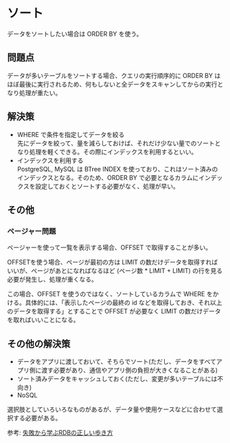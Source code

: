 # ソート
データをソートしたい場合は ORDER BY を使う。

## 問題点
データが多いテーブルをソートする場合、クエリの実行順序的に ORDER BY はほぼ最後に実行されるため、何もしないと全データをスキャンしてからの実行となり処理が重たい。

## 解決策
- WHERE で条件を指定してデータを絞る  
先にデータを絞って、量を減らしておけば、それだけ少ない量でのソートとなり処理を軽くできる。その際にインデックスを利用するといい。
- インデックスを利用する  
PostgreSQL, MySQL は BTree INDEX を使っており、これはソート済みのインデックスとなる。そのため、ORDER BY で必要となるカラムにインデックスを設定しておくとソートする必要がなく、処理が早い。

## その他
### ページャー問題
ページャーを使って一覧を表示する場合、OFFSET で取得することが多い。

OFFSETを使う場合、ページが最初の方は LIMIT の数だけデータを取得すればいいが、ページがあとになればなるほど (ページ数 * LIMIT + LIMIT) の行を見る必要が発生し、処理が重くなる。

この場合、OFFSET を使うのではなく、ソートしているカラムで WHERE をかける。具体的には、「表示したページの最終の id などを取得しておき、それ以上のデータを取得する」とすることで OFFSET が必要なく LIMIT の数だけデータを取ればいいことになる。

## その他の解決策
- データをアプリに渡しておいて、そちらでソート(ただし、データをすべてアプリ側に渡す必要があり、通信やアプリ側の負担が大きくなることがある)
- ソート済みデータをキャッシュしておく(ただし、変更が多いテーブルには不向き)
- NoSQL

選択肢としていろいろなものがあるが、データ量や使用ケースなどに合わせて選択する必要がある。 


参考: [失敗から学ぶRDBの正しい歩き方](https://www.amazon.co.jp/dp/B07P8PMHLL)
